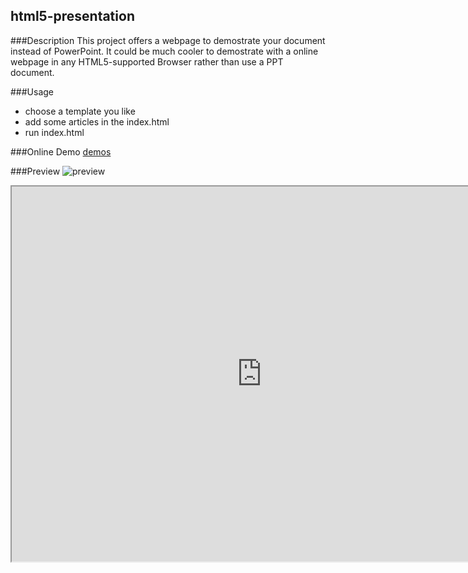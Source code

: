 ## html5-presentation

###Description
This project offers a webpage to demostrate your document instead of PowerPoint. It could be much cooler to demostrate with a online webpage in any HTML5-supported Browser rather than use a PPT document.

###Usage
- choose a template you like
- add some articles in the index.html
- run index.html

###Online Demo
[demos](http://demo.kaedea.com/)

###Preview
![preview](https://lh3.googleusercontent.com/d7y6Al26OM1heqJrBRHkGYew08toMerXe9V8GgMPKII=s700)
<iframe src="http://demo.kaedea.com/" width="800px" height="600px"  > </iframe>